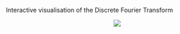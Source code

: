 Interactive visualisation of the Discrete Fourier Transform

<p align="center">
  <img src="fourier.gif"/>
</p>

